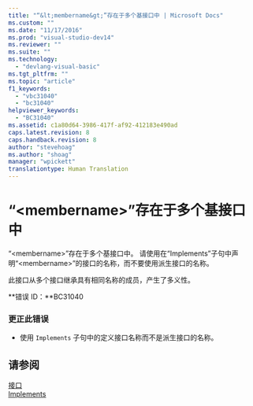 ```yaml
---
title: "“&lt;membername&gt;”存在于多个基接口中 | Microsoft Docs"
ms.custom: ""
ms.date: "11/17/2016"
ms.prod: "visual-studio-dev14"
ms.reviewer: ""
ms.suite: ""
ms.technology: 
  - "devlang-visual-basic"
ms.tgt_pltfrm: ""
ms.topic: "article"
f1_keywords: 
  - "vbc31040"
  - "bc31040"
helpviewer_keywords: 
  - "BC31040"
ms.assetid: c1a80d64-3986-417f-af92-412183e490ad
caps.latest.revision: 8
caps.handback.revision: 8
author: "stevehoag"
ms.author: "shoag"
manager: "wpickett"
translationtype: Human Translation
---
```

# “&lt;membername&gt;”存在于多个基接口中
“\<membername\>”存在于多个基接口中。 请使用在“Implements”子句中声明“\<membername\>”的接口的名称，而不要使用派生接口的名称。  
  
 此接口从多个接口继承具有相同名称的成员，产生了多义性。  
  
 **错误 ID：**BC31040  
  
### 更正此错误  
  
-   使用 `Implements` 子句中的定义接口名称而不是派生接口的名称。  
  
## 请参阅  
 [接口](../../visual-basic/programming-guide/language-features/interfaces/index.md)   
 [Implements](../../visual-basic/language-reference/statements/implements-clause.md)